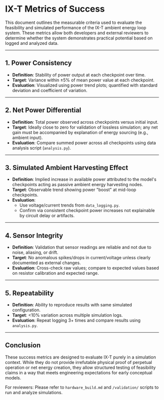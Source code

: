 # IX-T Metrics of Success

This document outlines the measurable criteria used to evaluate the feasibility and simulated performance of the IX-T ambient energy loop system. These metrics allow both developers and external reviewers to determine whether the system demonstrates practical potential based on logged and analyzed data.

---

## 1. **Power Consistency**
- **Definition**: Stability of power output at each checkpoint over time.
- **Target**: Variance within ±5% of mean power value at each checkpoint.
- **Evaluation**: Visualized using power trend plots; quantified with standard deviation and coefficient of variation.

---

## 2. **Net Power Differential**
- **Definition**: Total power observed across checkpoints versus initial input.
- **Target**: Ideally close to zero for validation of lossless simulation; any net gain must be accompanied by explanation of energy sourcing (e.g., ambient input).
- **Evaluation**: Compare summed power across all checkpoints using data analysis script (`analysis.py`).

---

## 3. **Simulated Ambient Harvesting Effect**
- **Definition**: Implied increase in available power attributed to the model's checkpoints acting as passive ambient energy harvesting nodes.
- **Target**: Observable trend showing power "boost" at mid-loop checkpoints.
- **Evaluation**:
  - Use voltage/current trends from `data_logging.py`.
  - Confirm via consistent checkpoint power increases not explainable by circuit delay or artifacts.

---

## 4. **Sensor Integrity**
- **Definition**: Validation that sensor readings are reliable and not due to noise, aliasing, or drift.
- **Target**: No anomalous spikes/drops in current/voltage unless clearly documented as external changes.
- **Evaluation**: Cross-check raw values; compare to expected values based on resistor calibration and expected range.

---

## 5. **Repeatability**
- **Definition**: Ability to reproduce results with same simulated configuration.
- **Target**: <10% variation across multiple simulation logs.
- **Evaluation**: Repeat logging 3+ times and compare results using `analysis.py`.

---

## Conclusion

These success metrics are designed to evaluate IX-T purely in a simulation context. While they do not provide irrefutable physical proof of perpetual operation or net energy creation, they allow structured testing of feasibility claims in a way that meets engineering expectations for early conceptual models.

For reviewers: Please refer to `hardware_build.md` and `/validation/` scripts to run and analyze simulations.

